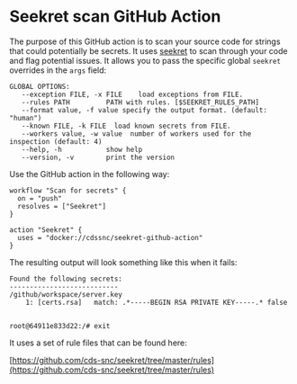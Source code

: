 # Seekret scan GitHub Action

The purpose of this GitHub action is to scan your source code for strings that could potentially be secrets. It uses [seekret](https://github.com/apuigsech/seekret) to scan through your code and flag potential issues. It allows you to pass the specific global `seekret` overrides in the `args` field:

```
GLOBAL OPTIONS:
   --exception FILE, -x FILE    load exceptions from FILE.
   --rules PATH         PATH with rules. [$SEEKRET_RULES_PATH]
   --format value, -f value specify the output format. (default: "human")
   --known FILE, -k FILE  load known secrets from FILE.
   --workers value, -w value  number of workers used for the inspection (default: 4)
   --help, -h           show help
   --version, -v        print the version
```

Use the GitHub action in the following way:

```
workflow "Scan for secrets" {
  on = "push"
  resolves = ["Seekret"]
}

action "Seekret" {
  uses = "docker://cdssnc/seekret-github-action"
}

```

The resulting output will look something like this when it fails:

```
Found the following secrets:
---------------------------
/github/workspace/server.key
	1: [certs.rsa]   match: .*-----BEGIN RSA PRIVATE KEY-----.* false


root@64911e833d22:/# exit
```

It uses a set of rule files that can be found here:

[https://github.com/cds-snc/seekret/tree/master/rules](https://github.com/cds-snc/seekret/tree/master/rules)
